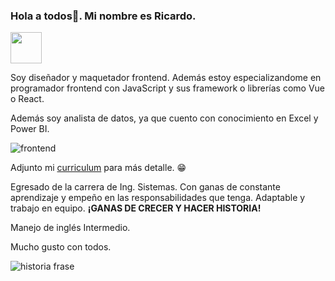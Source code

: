 ### Hola a todos🥳. Mi nombre es Ricardo.

<a href="https://www.linkedin.com/in/ricardo-chavez-549062192/"><img src="https://opem.b-cdn.net/wp-content/uploads/2016/02/linkedin5-150x150.png" width="50px" height="50px"></a>

Soy diseñador y maquetador frontend. Además estoy especializandome en programador frontend con JavaScript y sus framework o librerías como Vue o React.

Además soy analista de datos, ya que cuento con conocimiento en Excel y Power BI.

![frontend](https://user-images.githubusercontent.com/68082868/217403690-c5683e35-87ce-4bbf-ade5-bda2a3a7c2cd.png)

Adjunto mi <a href="https://drive.google.com/file/d/1uKukfSqFItM8ENT2vfab68s6kJd9TB2w/view?usp=sharing">curriculum</a> para más detalle. 😁


Egresado de la carrera de Ing. Sistemas. Con ganas de constante aprendizaje y empeño en las responsabilidades que tenga.  Adaptable y trabajo en equipo. <strong>¡GANAS DE CRECER Y HACER HISTORIA!</strong>

Manejo de inglés Intermedio.

Mucho gusto con todos.

![historia frase](https://user-images.githubusercontent.com/68082868/217404100-07efca84-c8e2-4fea-af8e-42a2fc8f544d.jpg)

